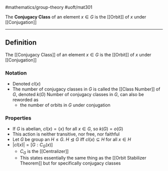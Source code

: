 #mathematics/group-theory #uoft/mat301 

The **Conjugacy Class** of an element $x\in G$ is the [[Orbit]] of $x$ under [[Conjugation]]

---

## Definition
The [[Conjugacy Class]] of an element $x\in G$ is the [[Orbit]] of $x$ under [[Conjugation]]

### Notation
- Denoted $cl(x)$
- The number of conjugacy classes in $G$ is called the [[Class Number]] of $G$, denoted $k(G)$
	Number of conjugacy classes in $G$, can also be reworded as
	- the number of orbits in $G$ under conjugation

### Properties
- If $G$ is abelian, $cl(x)=\{x\}$ for all $x\in G$, so $k(G)=o(G)$
- This action is neither transitive, nor free, nor faithful
- Let $G$ be group an $H\leq G$. $H\trianglelefteq G$ iff $cl(x)\subseteq H$ for all  $x\in H$
- $|cl(x)|=[G:C_{G}(x)]$
	- $C_{G}$ is the [[Centralizer]]
	- This states essentially the same thing as the [[Orbit Stabilizer Theorem]] but for specifically conjugacy classes